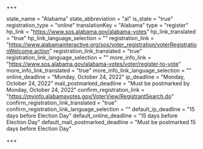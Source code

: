 +++

state_name = "Alabama"
state_abbreviation = "al"
is_state = "true"
registration_type = "online"
translationKey = "Alabama"
type = "register"
hp_link = "https://www.sos.alabama.gov/alabama-votes"
hp_link_translated = "true"
hp_link_language_selection = ""
registration_link = "https://www.alabamainteractive.org/sos/voter_registration/voterRegistrationWelcome.action"
registration_link_translated = "true"
registration_link_language_selection = ""
more_info_link = "https://www.sos.alabama.gov/alabama-votes/voter/register-to-vote"
more_info_link_translated = "true"
more_info_link_language_selection = ""
online_deadline = "Monday, October 24, 2022"
ip_deadline = "Monday, October 24, 2022"
mail_postmarked_deadline = "Must be postmarked by Monday, October 24, 2022"
confirm_registration_link = "https://myinfo.alabamavotes.gov/VoterView/RegistrantSearch.do"
confirm_registration_link_translated = "true"
confirm_registration_link_language_selection = ""
default_ip_deadline = "15 days before Election Day"
default_online_deadline = "15 days before Election Day"
default_mail_postmarked_deadline = "Must be postmarked 15 days before Election Day"

+++